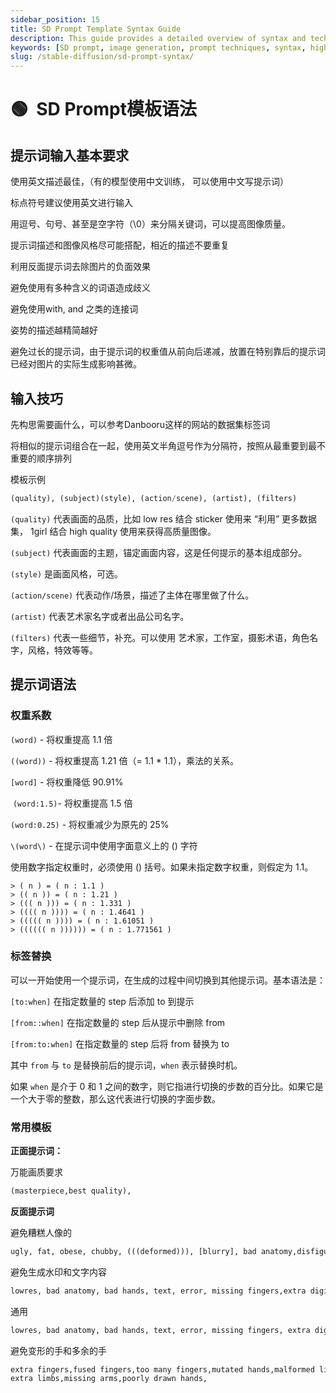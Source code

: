 ```yaml
---
sidebar_position: 15
title: SD Prompt Template Syntax Guide
description: This guide provides a detailed overview of syntax and techniques for creating high-quality image prompts using SD models.
keywords: [SD prompt, image generation, prompt techniques, syntax, high-quality images]
slug: /stable-diffusion/sd-prompt-syntax/
---
```


# 🟢  SD Prompt模板语法

## 提示词输入基本要求

使用英文描述最佳，（有的模型使用中文训练， 可以使用中文写提示词）

标点符号建议使用英文进行输入

用逗号、句号、甚至是空字符（\0）来分隔关键词，可以提高图像质量。

提示词描述和图像风格尽可能搭配，相近的描述不要重复

利用反面提示词去除图片的负面效果

避免使用有多种含义的词语造成歧义

避免使用with, and 之类的连接词

姿势的描述越精简越好

避免过长的提示词，由于提示词的权重值从前向后递减，放置在特别靠后的提示词已经对图片的实际生成影响甚微。

## 输入技巧

先构思需要画什么，可以参考Danbooru这样的网站的数据集标签词

将相似的提示词组合在一起，使用英文半角逗号作为分隔符，按照从最重要到最不重要的顺序排列

模板示例

```python
(quality), (subject)(style), (action/scene), (artist), (filters)
```

`(quality)` 代表画面的品质，比如 low res 结合 sticker 使用来 “利用” 更多数据集， 1girl 结合 high quality 使用来获得高质量图像。

`(subject)` 代表画面的主题，锚定画面内容，这是任何提示的基本组成部分。

`(style)` 是画面风格，可选。

`(action/scene)` 代表动作/场景，描述了主体在哪里做了什么。

`(artist)` 代表艺术家名字或者出品公司名字。

`(filters)` 代表一些细节，补充。可以使用 艺术家，工作室，摄影术语，角色名字，风格，特效等等。

## 提示词语法

### 权重系数

`(word)` - 将权重提高 1.1 倍

`((word))` - 将权重提高 1.21 倍（= 1.1 * 1.1），乘法的关系。

`[word]` - 将权重降低 90.91%

 `(word:1.5)`- 将权重提高 1.5 倍

`(word:0.25)` - 将权重减少为原先的 25%

`\(word\)` - 在提示词中使用字面意义上的 () 字符

使用数字指定权重时，必须使用 () 括号。如果未指定数字权重，则假定为 1.1。

```
> ( n ) = ( n : 1.1 )
> (( n )) = ( n : 1.21 )
> ((( n ))) = ( n : 1.331 )
> (((( n )))) = ( n : 1.4641 )
> ((((( n )))) = ( n : 1.61051 )
> (((((( n )))))) = ( n : 1.771561 )
```

### 标签替换

可以一开始使用一个提示词，在生成的过程中间切换到其他提示词。基本语法是：

`[to:when]` 在指定数量的 step 后添加 to 到提示

`[from::when]` 在指定数量的 step 后从提示中删除 from

`[from:to:when]` 在指定数量的 step 后将 from 替换为 to

其中 `from` 与 `to` 是替换前后的提示词，`when` 表示替换时机。

如果 `when` 是介于 0 和 1 之间的数字，则它指进行切换的步数的百分比。如果它是一个大于零的整数，那么这代表进行切换的字面步数。

### 常用模板

**正面提示词：**

万能画质要求

```python
(masterpiece,best quality),
```

**反面提示词**

避免糟糕人像的

```python
ugly, fat, obese, chubby, (((deformed))), [blurry], bad anatomy,disfigured, poorly drawn face, mutation, mutated, (extra_limb),(ugly), (poorly drawn hands fingers), messy drawing, morbid,mutilated, tranny, trans, trannsexual, [out of frame], (bad proportions),(poorly drawn body), (poorly drawn legs), worst quality, low quality,normal quality, text, censored, gown, latex, pencil,
```

避免生成水印和文字内容

```python
lowres, bad anatomy, bad hands, text, error, missing fingers,extra digit, fewer digits, cropped, worst quality, low quality,normal quality, jpeg artifacts, signature, watermark, username, blurry,
```

通用

```python
lowres, bad anatomy, bad hands, text, error, missing fingers, extra digit, fewer digits, cropped, worst quality, low quality, normal quality, jpeg artifacts, signature, watermark, username, blurry,
```

避免变形的手和多余的手

```python
extra fingers,fused fingers,too many fingers,mutated hands,malformed limbs,
extra limbs,missing arms,poorly drawn hands,
```